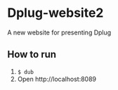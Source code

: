 # Dplug-website2
A new website for presenting Dplug


## How to run

1. `$ dub`
2. Open http://localhost:8089


